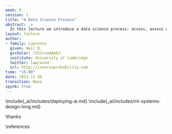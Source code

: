 ```yaml
---
week: 8
session: 1
title: "A Data Science Process"
abstract:  >
  In this lecture we introduce a data science process: access, assess and address. The process Given the landscape we've outlined, in this lecture we will look at the challenges of deploying data science solutions in practice. We categorize them into three groups.
layout: lecture
author:
- family: Lawrence
  given: Neil D.
  gscholar: r3SJcvoAAAAJ
  institute: University of Cambridge
  twitter: lawrennd
  url: http://inverseprobability.com
time: "15:00"
date: 2021-11-30
transition: None
ipynb: true
---
```


\include{_ai/includes/deploying-ai.md}
\include{_ai/includes/ml-systems-design-long.md}

\thanks

\references
